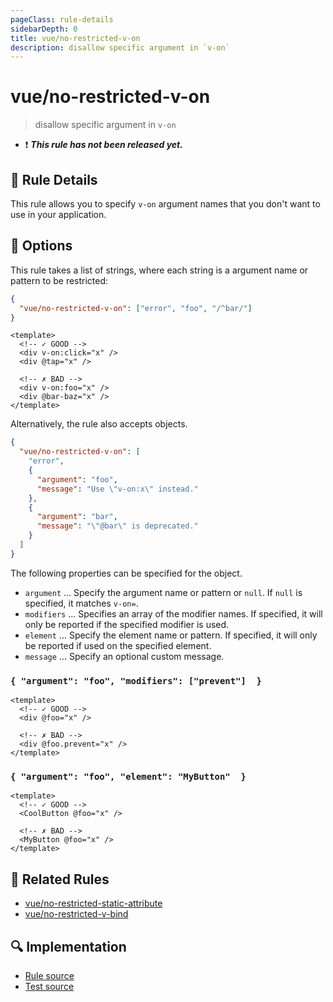 ```yaml
---
pageClass: rule-details
sidebarDepth: 0
title: vue/no-restricted-v-on
description: disallow specific argument in `v-on`
---
```

# vue/no-restricted-v-on

> disallow specific argument in `v-on`

- :exclamation: <badge text="This rule has not been released yet." vertical="middle" type="error"> ***This rule has not been released yet.*** </badge>

## :book: Rule Details

This rule allows you to specify `v-on` argument names that you don't want to use in your application.

## :wrench: Options

This rule takes a list of strings, where each string is a argument name or pattern to be restricted:

```json
{
  "vue/no-restricted-v-on": ["error", "foo", "/^bar/"]
}
```

<eslint-code-block :rules="{'vue/no-restricted-v-on': ['error', 'foo', '/^bar/']}">

```vue
<template>
  <!-- ✓ GOOD -->
  <div v-on:click="x" />
  <div @tap="x" />

  <!-- ✗ BAD -->
  <div v-on:foo="x" />
  <div @bar-baz="x" />
</template>
```

</eslint-code-block>

Alternatively, the rule also accepts objects.

```json
{
  "vue/no-restricted-v-on": [
    "error",
    {
      "argument": "foo",
      "message": "Use \"v-on:x\" instead."
    },
    {
      "argument": "bar",
      "message": "\"@bar\" is deprecated."
    }
  ]
}
```

The following properties can be specified for the object.

- `argument` ... Specify the argument name or pattern or `null`. If `null` is specified, it matches `v-on=`.
- `modifiers` ... Specifies an array of the modifier names. If specified, it will only be reported if the specified modifier is used.
- `element` ... Specify the element name or pattern. If specified, it will only be reported if used on the specified element.
- `message` ... Specify an optional custom message.

### `{ "argument": "foo", "modifiers": ["prevent"]  }`

<eslint-code-block :rules="{'vue/no-restricted-v-on': ['error', { argument: 'foo', modifiers: ['prevent'] }]}">

```vue
<template>
  <!-- ✓ GOOD -->
  <div @foo="x" />

  <!-- ✗ BAD -->
  <div @foo.prevent="x" />
</template>
```

</eslint-code-block>

### `{ "argument": "foo", "element": "MyButton"  }`

<eslint-code-block :rules="{'vue/no-restricted-v-on': ['error', { argument: 'foo', element: 'MyButton' }]}">

```vue
<template>
  <!-- ✓ GOOD -->
  <CoolButton @foo="x" />

  <!-- ✗ BAD -->
  <MyButton @foo="x" />
</template>
```

</eslint-code-block>

## :couple: Related Rules

- [vue/no-restricted-static-attribute]
- [vue/no-restricted-v-bind]

[vue/no-restricted-static-attribute]: ./no-restricted-static-attribute.md
[vue/no-restricted-v-bind]: ./no-restricted-v-bind.md

## :mag: Implementation

- [Rule source](https://github.com/vuejs/eslint-plugin-vue/blob/master/lib/rules/no-restricted-v-on.js)
- [Test source](https://github.com/vuejs/eslint-plugin-vue/blob/master/tests/lib/rules/no-restricted-v-on.js)
